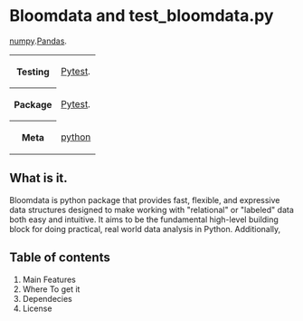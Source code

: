# Bloomdata and test_bloomdata.py

<table>
<tr>
<th>Testing</th>
<td>

[Pytest](https://docs.pytest.org/en/stable).</td>
</tr>

<tr>
<th>Package</th>
<td>

[Pytest](https://docs.pytest.org/en/stable).</td>
[numpy](https://numpy.org/).</td>
[Pandas](https://pandas.org/).</td>
</tr>

<tr>
<th>Meta</th>
<td>

[python](https://www.python.org/)
</td>
</tr>
</table>



## What is it.


Bloomdata is python package that provides fast, flexible, and expressive data structures designed to make working with "relational" or "labeled" data both easy and intuitive. It aims to be the fundamental high-level building block for doing practical, real world data analysis in Python. Additionally,


## Table of contents

<ol>
<li>Main Features</li>
<li>Where To get it</li>
<li>Dependecies</li>
<li>License</li>
</ol>
